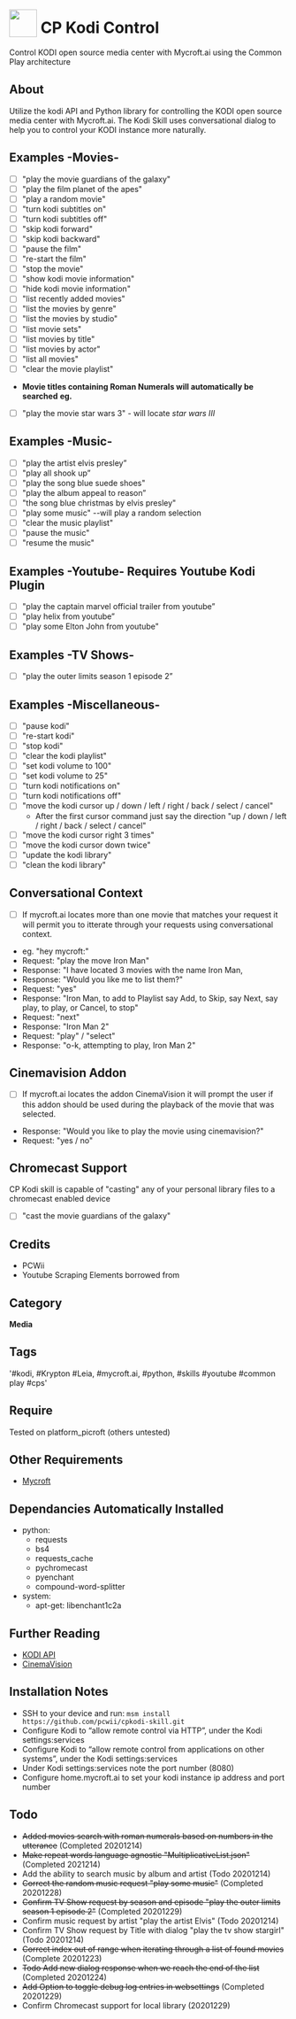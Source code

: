 # <img src='https://raw.githack.com/FortAwesome/Font-Awesome/master/svgs/solid/tv.svg' card_color='#40DBB0' width='50' height='50' style='vertical-align:bottom'/> CP Kodi Control
Control KODI open source media center with Mycroft.ai using the Common Play architecture

## About 
Utilize the kodi API and Python library for controlling the KODI open source media center with Mycroft.ai.
The Kodi Skill uses conversational dialog to help you to control your KODI instance more naturally. 

## Examples -Movies-
*[ ] "play the movie guardians of the galaxy"
*[ ] "play the film planet of the apes"
*[ ] "play a random movie"
*[ ] "turn kodi subtitles on"
*[ ] "turn kodi subtitles off"
*[ ] "skip kodi forward"
*[ ] "skip kodi backward"
*[ ] "pause the film"
*[ ] "re-start the film"
*[ ] "stop the movie"
*[ ] "show kodi movie information"
*[ ] "hide kodi movie information"
*[ ] "list recently added movies"
*[ ] "list the movies by genre"
*[ ] "list the movies by studio"
*[ ] "list movie sets"
*[ ] "list movies by title"
*[ ] "list movies by actor"
*[ ] "list all movies"
*[ ] "clear the movie playlist"
* **Movie titles containing Roman Numerals will automatically be searched**
**eg.** 
*[ ] "play the movie star wars 3" - will locate *star wars III* 
## Examples -Music-
*[ ] "play the artist elvis presley”
*[ ] "play all shook up”
*[ ] "play the song blue suede shoes"
*[ ] "play the album appeal to reason”
*[ ] "the song blue christmas by elvis presley"
*[ ] "play some music" --will play a random selection
*[ ] "clear the music playlist"
*[ ] "pause the music"
*[ ] "resume the music"
## Examples -Youtube- **Requires Youtube Kodi Plugin**
*[ ] "play the captain marvel official trailer from youtube”
*[ ] "play helix from youtube”
*[ ] "play some Elton John from youtube"
## Examples -TV Shows-
*[ ] "play the outer limits season 1 episode 2”
## Examples -Miscellaneous-
*[ ] "pause kodi"
*[ ] "re-start kodi"
*[ ] "stop kodi"
*[ ] "clear the kodi playlist"
*[ ] "set kodi volume to 100"
*[ ] "set kodi volume to 25"
*[ ] "turn kodi notifications on"
*[ ] "turn kodi notifications off"
*[ ] "move the kodi cursor up / down / left / right / back / select / cancel"
  - After the first cursor command just say the direction "up / down / left / right / back / select / cancel"
*[ ] "move the kodi cursor right 3 times"
*[ ] "move the kodi cursor down twice"
*[ ] "update the kodi library"
*[ ] "clean the kodi library"
## Conversational Context
*[ ] If mycroft.ai locates more than one movie that matches your request it will permit you to itterate through your requests
using conversational context.
* eg. "hey mycroft:"
* Request: "play the move Iron Man"
* Response: "I have located 3 movies with the name Iron Man, 
* Response: "Would you like me to list them?"
* Request: "yes"
* Response: "Iron Man, to add to Playlist say Add, to Skip, say Next, say play, to play, or Cancel, to stop"
* Request: "next"
* Response: "Iron Man 2"
* Request: "play" / "select"
* Response: "o-k, attempting to play, Iron Man 2"
## Cinemavision Addon
*[ ] If mycroft.ai locates the addon CinemaVision it will prompt the user if this addon should be used during the 
playback of the movie that was selected.
* Response: "Would you like to play the movie using cinemavision?"
* Request: "yes / no"
## Chromecast Support
CP Kodi skill is capable of "casting" any of your personal library files to a chromecast enabled device
*[ ] "cast the movie guardians of the galaxy"
## Credits 
* PCWii
* Youtube Scraping Elements borrowed from 
## Category
**Media**
## Tags
'#kodi, #Krypton #Leia, #mycroft.ai, #python, #skills #youtube #common play #cps'
## Require
Tested on platform_picroft (others untested) 
## Other Requirements
- [Mycroft](https://docs.mycroft.ai/installing.and.running/installation)
## Dependancies **Automatically Installed**
* python:
    - requests
    - bs4
    - requests_cache
    - pychromecast
    - pyenchant
    - compound-word-splitter
* system:
    - apt-get: libenchant1c2a
## Further Reading
- [KODI API](https://kodi.wiki/index.php?title=JSON-RPC_API/v8)
- [CinemaVision](https://kodi.wiki/view/Add-on:CinemaVision)
## Installation Notes
- SSH to your device and run: `msm install https://github.com/pcwii/cpkodi-skill.git`
- Configure Kodi to “allow remote control via HTTP”, under the Kodi settings:services
- Configure Kodi to “allow remote control from applications on other systems”, under the Kodi settings:services
- Under Kodi settings:services note the port number (8080)
- Configure home.mycroft.ai to set your kodi instance ip address and port number
## Todo
- ~~Added movies search with roman numerals based on numbers in the utterance~~ (Completed 20201214)
- ~~Make repeat words language agnostic "MultiplicativeList.json"~~ (Completed 2021214)
- Add the ability to search music by album and artist (Todo 20201214)
- ~~Correct the random music request "play some music"~~ (Completed 20201228) 
- ~~Confirm TV Show request by season and episode "play the outer limits season 1 episode 2"~~ (Completed 20201229)
- Confirm music request by artist "play the artist Elvis" (Todo 20201214)
- Confirm TV Show request by Title with dialog "play the tv show stargirl" (Todo 20201214)
- ~~Correct index out of range when iterating through a list of found movies~~ (Complete 20201223)
- ~~Todo Add new dialog response when we reach the end of the list~~ (Completed 20201224)
- ~~Add Option to toggle debug log entries in websettings~~ (Completed 20201229)
- Confirm Chromecast support for local library (20201229)